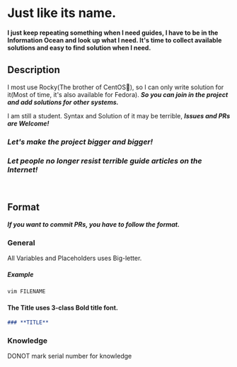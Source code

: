 # Just like its name.
**I just keep repeating something when I need guides, I have to be in the Information Ocean and look up what I need. It's time to collect available solutions and easy to find solution when I need.**

## Description

I most use Rocky(The brother of CentOS🤣), so I can only write solution for it(Most of time, it's also available for Fedora). ***So you can join in the project and add solutions for other systems.***

I am still a student. Syntax and Solution of it may be terrible, ***Issues and PRs are Welcome!***
### ***Let's make the project bigger and bigger!***
### ***Let people no longer resist terrible guide articles on the Internet!***
<br>

## Format
***If you want to commit PRs, you have to follow the format.***

### **General**

All Variables and Placeholders uses Big-letter.

##### *Example*
```bash
vim FILENAME
```

#### The Title uses 3-class **Bold** title font.

```markdown
### **TITLE**
```


### **Knowledge**

DONOT mark serial number for knowledge